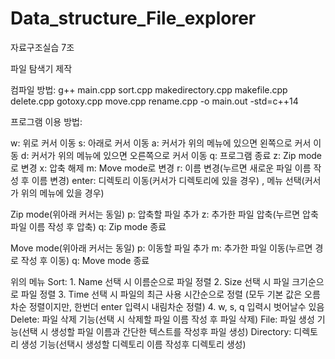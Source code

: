 # Data_structure_File_explorer
자료구조실습 7조

파일 탐색기 제작

컴파일 방법: g++ main.cpp sort.cpp makedirectory.cpp makefile.cpp delete.cpp gotoxy.cpp move.cpp rename.cpp -o main.out -std=c++14

프로그램 이용 방법:

w: 위로 커서 이동
s: 아래로 커서 이동
a: 커서가 위의 메뉴에 있으면 왼쪽으로 커서 이동
d: 커서가 위의 메뉴에 있으면 오른쪽으로 커서 이동
q: 프로그램 종료
z: Zip mode로 변경 
x: 압축 해제
m: Move mode로 변경
r: 이름 변경(누르면 새로운 파일 이름 작성 후 이름 변경)
enter: 디렉토리 이동(커서가 디렉토리에 있을 경우) , 메뉴 선택(커서가 위의 메뉴에 있을 경우)

Zip mode(위아래 커서는 동일)
p: 압축할 파일 추가
z: 추가한 파일 압축(누르면 압축 파일 이름 작성 후 압축)
q: Zip mode 종료

Move mode(위아래 커서는 동일)
p: 이동할 파일 추가
m: 추가한 파일 이동(누르면 경로 작성 후 이동)
q: Move mode 종료

위의 메뉴
Sort: 1. Name 선택 시 이름순으로 파일 정렬
      2. Size 선택 시 파일 크기순으로 파일 정렬
      3. Time 선택 시 파일의 최근 사용 시간순으로 정렬
      (모두 기본 값은 오름차순 정렬이지만, 한번더 enter 입력시 내림차순 정렬)
      4. w, s, q 입력시 벗어날수 있음
Delete: 파일 삭제 기능(선택 시 삭제할 파일 이름 작성 후 파일 삭제) 
File: 파일 생성 기능(선택 시 생성할 파일 이름과 간단한 텍스트를 작성후 파일 생성)
Directory: 디렉토리 생성 기능(선택시 생성할 디렉토리 이름 작성후 디렉토리 생성)
